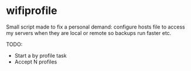 # wifiprofile
Small script made to fix a personal demand: configure hosts file to access my servers when they are local or remote so backups run faster etc.

TODO:
* Start a by profile task
* Accept N profiles
